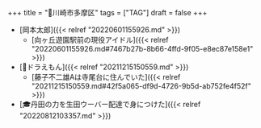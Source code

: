 +++
title = "🔖川崎市多摩区"
tags = ["TAG"]
draft = false
+++

-   [岡本太郎]({{< relref "20220601155926.md" >}})
    -   [向ヶ丘遊園駅前の現役アイドル]({{< relref "20220601155926.md#7467b27b-8b66-4ffd-9f05-e8ec87e158e1" >}})
-   [📝ドラえもん]({{< relref "20211215150559.md" >}})
    -   [藤子不二雄Aは寺尾台に住んでいた]({{< relref "20211215150559.md#42f5a065-df9d-4726-9b5d-ab752fe4f52f" >}})
-   [🎓丹田の力を生田ウーバー配達で身につけた]({{< relref "20220812103357.md" >}})
